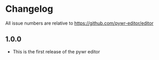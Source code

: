 # Changelog
All issue numbers are relative to https://github.com/pywr-editor/editor

## 1.0.0
- This is the first release of the pywr editor